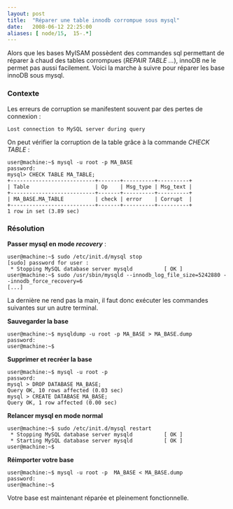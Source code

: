 ```yaml
---
layout: post
title:  "Réparer une table innodb corrompue sous mysql"
date:   2008-06-12 22:25:00
aliases: [ node/15,  15-.*]
---
```

Alors que les bases MyISAM possèdent des commandes sql permettant de
réparer à chaud des tables corrompues (*REPAIR TABLE ...*), innoDB ne le
permet pas aussi facilement. Voici la marche à suivre pour réparer les
base innoDB sous mysql.

### Contexte

Les erreurs de corruption se manifestent souvent par des pertes de
connexion :

    Lost connection to MySQL server during query

On peut vérifier la corruption de la table grâce à la commande *CHECK
TABLE* :

    user@machine:~$ mysql -u root -p MA_BASE
    password:
    mysql> CHECK TABLE MA_TABLE;
    +---------------------------+-------+----------+----------+
    | Table                     | Op    | Msg_type | Msg_text |
    +---------------------------+-------+----------+----------+
    | MA_BASE.MA_TABLE          | check | error    | Corrupt  |
    +---------------------------+-------+----------+----------+
    1 row in set (3.89 sec)

### Résolution

**Passer mysql en mode *recovery*** :

    user@machine:~$ sudo /etc/init.d/mysql stop
    [sudo] password for user : 
     * Stopping MySQL database server mysqld          [ OK ] 
    user@machine:~$ sudo /usr/sbin/mysqld --innodb_log_file_size=5242880 --innodb_force_recovery=6 
    [...]

La dernière ne rend pas la main, il faut donc exécuter les commandes
suivantes sur un autre terminal.

**Sauvegarder la base**

    user@machine:~$ mysqldump -u root -p MA_BASE > MA_BASE.dump
    password:
    user@machine:~$

**Supprimer et recréer la base**

    user@machine:~$ mysql -u root -p 
    password:
    mysql > DROP DATABASE MA_BASE;
    Query OK, 10 rows affected (0.03 sec)
    mysql > CREATE DATABASE MA_BASE;
    Query OK, 1 row affected (0.00 sec)

**Relancer mysql en mode normal**

    user@machine:~$ sudo /etc/init.d/mysql restart
     * Stopping MySQL database server mysqld          [ OK ] 
     * Starting MySQL database server mysqld          [ OK ] 
    user@machine:~$

**Réimporter votre base**

    user@machine:~$ mysql -u root -p  MA_BASE < MA_BASE.dump
    password:
    user@machine:~$

Votre base est maintenant réparée et pleinement fonctionnelle.

